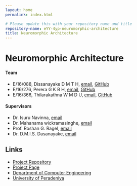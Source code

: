```yaml
---
layout: home
permalink: index.html

# Please update this with your repository name and title
repository-name: eYY-4yp-neuromorphic-architecture
title: Neuromorphic Architecture
---
```


[comment]: # "This is the standard layout for the project, but you can clean this and use your own template"

# Neuromorphic Architecture

#### Team

- E/16/088, Dissanayake D M T H, [email](mailto:e16088@eng.pdn.ac.lk), [GitHub](https://github.com/HeshanDissanayake)
- E/16/276, Perera G K B H, [email](mailto:e16276@eng.pdn.ac.lk), [GitHub](https://github.com/buddhiheshan)
- E/16/366, Thilarakathna W M D U, [email](mailto:e16366@eng.pdn.ac.lk), [GitHub](https://github.com/dininduwm)

#### Supervisors

- Dr. Isuru Navinna, [email](mailto:isurunawinne@eng.pdn.ac.lk)
- Dr. Mahanama wickramasinghe, [email](mailto:mahanamaw@eng.pdn.ac.lk)
- Prof. Roshan G. Ragel, [email](mailto:roshanr@eng.pdn.ac.lk)
- Dr. D.M.I.S. Dasanayake, [email](mailto:isurud@ee.pdn.ac.lk)

<!--- -
#### Table of content

1. [Abstract](#abstract)
2. [Related works](#related-works)
3. [Methodology](#methodology)
4. [Experiment Setup and Implementation](#experiment-setup-and-implementation)
5. [Results and Analysis](#results-and-analysis)
6. [Conclusion](#conclusion)
7. [Publications](#publications)
8. [Links](#links)

---

## Abstract

## Related works

## Methodology

## Experiment Setup and Implementation

## Results and Analysis

## Conclusion

## Publications

1. [Semester 7 report](./)
2. [Semester 7 slides](./)
3. [Semester 8 report](./)
4. [Semester 8 slides](./)
5. Author 1, Author 2 and Author 3 "Research paper title" (2021). [PDF](./).

-->

## Links

[//]: # " NOTE: EDIT THIS LINKS WITH YOUR REPO DETAILS "

- [Project Repository](https://github.com/cepdnaclk/e16-4yp-neuromorphic-architecture)
- [Project Page](https://cepdnaclk.github.io/e16-4yp-neuromorphic-architecture)
- [Department of Computer Engineering](http://www.ce.pdn.ac.lk/)
- [University of Peradeniya](https://eng.pdn.ac.lk/)

[//]: # "Please refer this to learn more about Markdown syntax"
[//]: # "https://github.com/adam-p/markdown-here/wiki/Markdown-Cheatsheet"
